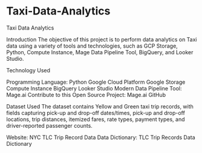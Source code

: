 # Taxi-Data-Analytics
Taxi Data Analytics 

Introduction
The objective of this project is to perform data analytics on Taxi data using a variety of tools and technologies, such as GCP Storage, Python, Compute Instance, Mage Data Pipeline Tool, BigQuery, and Looker Studio.

Technology Used

Programming Language: Python
Google Cloud Platform
Google Storage
Compute Instance
BigQuery
Looker Studio
Modern Data Pipeline Tool: Mage.ai
Contribute to this Open Source Project: Mage.ai GitHub

Dataset Used
The dataset contains Yellow and Green taxi trip records, with fields capturing pick-up and drop-off dates/times, pick-up and drop-off locations, trip distances, itemized fares, rate types, payment types, and driver-reported passenger counts.

Website: NYC TLC Trip Record Data
Data Dictionary: TLC Trip Records Data Dictionary
